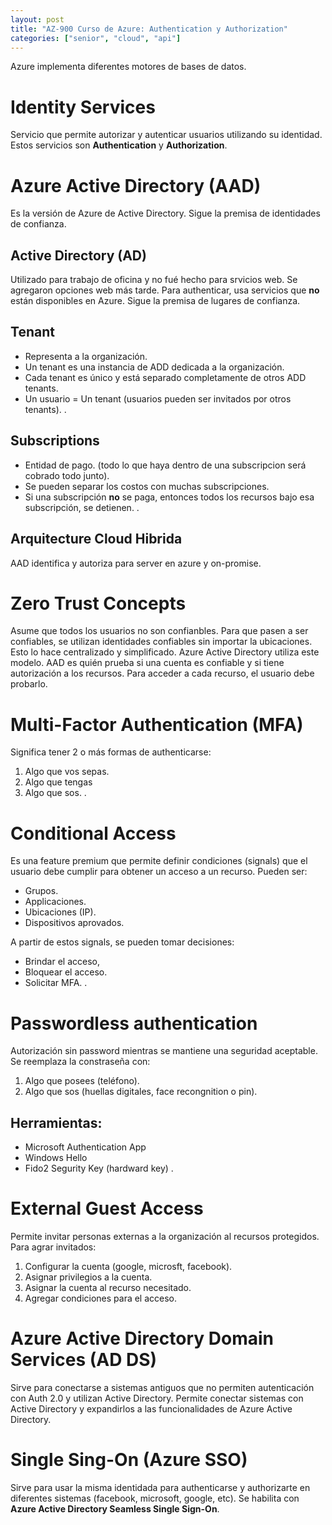 ```yaml
---
layout: post
title: "AZ-900 Curso de Azure: Authentication y Authorization"
categories: ["senior", "cloud", "api"]
---
```


Azure implementa diferentes motores de bases de datos<!--more-->.

# Identity Services

Servicio que permite autorizar y autenticar usuarios utilizando su identidad. Estos servicios son **Authentication** y **Authorization**.

# Azure Active Directory (AAD)

Es la versión de Azure de Active Directory.
Sigue la premisa de identidades de confianza.

## Active Directory (AD)

Utilizado para trabajo de oficina y no fué hecho para srvicios web. Se agregaron opciones web más tarde.
Para authenticar, usa servicios que **no** están disponibles en Azure.
Sigue la premisa de lugares de confianza.

## Tenant

- Representa a la organización.
- Un tenant es una instancia de ADD dedicada a la organización.
- Cada tenant es único y está separado completamente de otros ADD tenants.
- Un usuario = Un tenant (usuarios pueden ser invitados por otros tenants).
  .

## Subscriptions

- Entidad de pago. (todo lo que haya dentro de una subscripcion será cobrado todo junto).
- Se pueden separar los costos con muchas subscripciones.
- Si una subscripción **no** se paga, entonces todos los recursos bajo esa subscripción, se detienen.
  .

## Arquitecture Cloud Hibrida

AAD identifica y autoriza para server en azure y on-promise.

# Zero Trust Concepts

Asume que todos los usuarios no son confianbles. Para que pasen a ser confiables, se utilizan identidades confiables sin importar la ubicaciones. Esto lo hace centralizado y simplificado. Azure Active Directory utiliza este modelo. AAD es quién prueba si una cuenta es confiable y si tiene autorización a los recursos. Para acceder a cada recurso, el usuario debe probarlo.

# Multi-Factor Authentication (MFA)

Significa tener 2 o más formas de authenticarse:

1. Algo que vos sepas.
2. Algo que tengas
3. Algo que sos.
   .

# Conditional Access

Es una feature premium que permite definir condiciones (signals) que el usuario debe cumplir para obtener un acceso a un recurso.
Pueden ser:

- Grupos.
- Applicaciones.
- Ubicaciones (IP).
- Dispositivos aprovados.

A partir de estos signals, se pueden tomar decisiones:

- Brindar el acceso,
- Bloquear el acceso.
- Solicitar MFA.
  .

# Passwordless authentication

Autorización sin password mientras se mantiene una seguridad aceptable.
Se reemplaza la constraseña con:

1. Algo que posees (teléfono).
2. Algo que sos (huellas digitales, face recongnition o pin).

## Herramientas:

- Microsoft Authentication App
- Windows Hello
- Fido2 Segurity Key (hardward key)
  .

# External Guest Access

Permite invitar personas externas a la organización al recursos protegidos.
Para agrar invitados:

1. Configurar la cuenta (google, microsft, facebook).
2. Asignar privilegios a la cuenta.
3. Asignar la cuenta al recurso necesitado.
4. Agregar condiciones para el acceso.

# Azure Active Directory Domain Services (AD DS)

Sirve para conectarse a sistemas antiguos que no permiten autenticación con Auth 2.0 y utilizan Active Directory. Permite conectar sistemas con Active Directory y expandirlos a las funcionalidades de Azure Active Directory.

# Single Sing-On (Azure SSO)

Sirve para usar la misma identidada para authenticarse y authorizarte en diferentes sistemas (facebook, microsoft, google, etc).
Se habilita con **Azure Active Directory Seamless Single Sign-On**.
